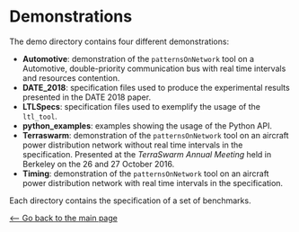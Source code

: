 # Demonstrations

The demo directory contains four different demonstrations:

- **Automotive**: demonstration of the `patternsOnNetwork` tool on a Automotive,
    double-priority communication bus with real time intervals and resources
    contention.
- **DATE_2018**: specification files used to produce the experimental results
    presented in the DATE 2018 paper.
- **LTLSpecs**: specification files used to exemplify the usage of the `ltl_tool`.
- **python_examples**: examples showing the usage of the Python API. 
- **Terraswarm**: demonstration of the `patternsOnNetwork` tool on an aircraft power
    distribution network without real time intervals in the specification.
    Presented at the *TerraSwarm Annual Meeting* held in Berkeley on the 
    26 and 27 October 2016.
- **Timing**: demonstration of the `patternsOnNetwork` tool on an aircraft power
    distribution network with real time intervals in the specification.


Each directory contains the specification of a set of benchmarks.


[<-- Go back to the main page][HOME]

[HOME]: ../../README.md
